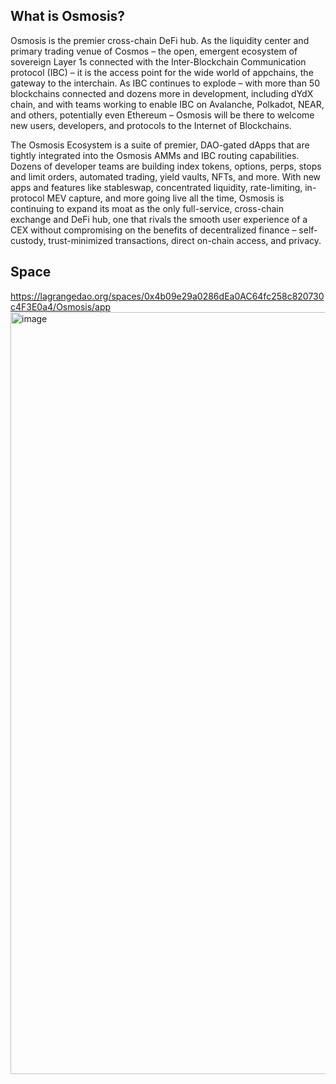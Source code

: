 ## What is Osmosis?
Osmosis is the premier cross-chain DeFi hub. As the liquidity center and primary trading venue of Cosmos – the open, emergent ecosystem of sovereign Layer 1s connected with the Inter-Blockchain Communication protocol (IBC) – it is the access point for the wide world of appchains, the gateway to the interchain. As IBC continues to explode – with more than 50 blockchains connected and dozens more in development, including dYdX chain, and with teams working to enable IBC on Avalanche, Polkadot, NEAR, and others, potentially even Ethereum – Osmosis will be there to welcome new users, developers, and protocols to the Internet of Blockchains.

The Osmosis Ecosystem is a suite of premier, DAO-gated dApps that are tightly integrated into the Osmosis AMMs and IBC routing capabilities. Dozens of developer teams are building index tokens, options, perps, stops and limit orders, automated trading, yield vaults, NFTs, and more. With new apps and features like stableswap, concentrated liquidity, rate-limiting, in-protocol MEV capture, and more going live all the time, Osmosis is continuing to expand its moat as the only full-service, cross-chain exchange and DeFi hub, one that rivals the smooth user experience of a CEX without compromising on the benefits of decentralized finance – self-custody, trust-minimized transactions, direct on-chain access, and privacy.

## Space
https://lagrangedao.org/spaces/0x4b09e29a0286dEa0AC64fc258c820730c4F3E0a4/Osmosis/app
<img width="1219" alt="image" src="https://github.com/Fuyurawaki/awesome-swanchain/assets/173648399/660ced25-b2dd-4246-9fb7-7e10da48108d">
